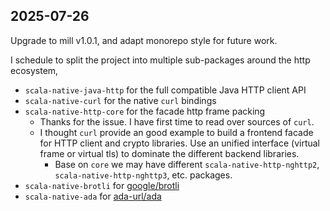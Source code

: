 ## 2025-07-26

Upgrade to mill v1.0.1, and adapt monorepo style for future work.

I schedule to split the project into multiple sub-packages around the http ecosystem,

- `scala-native-java-http` for the full compatible Java HTTP client API
- `scala-native-curl` for the native `curl` bindings
- `scala-native-http-core` for the facade http frame packing
  - Thanks for the issue. I have first time to read over sources of `curl`.
  - I thought `curl` provide an good example to build a frontend facade for HTTP client and crypto libraries. Use an unified interface (virtual frame or virtual tls) to dominate the different backend libraries.
    - Base on `core` we may have different `scala-native-http-nghttp2`, `scala-native-http-nghttp3`, etc. packages.
- `scala-native-brotli` for [google/brotli](https://github.com/google/brotli)
- `scala-native-ada` for [ada-url/ada](https://github.com/ada-url/ada)

<!-- 1. No java legency
2. No java builder pattern
3. Http Packing facade3. Http Packing facade3. Http Packing facade


curl

Try to



curl is quite clean now. Legend -->
